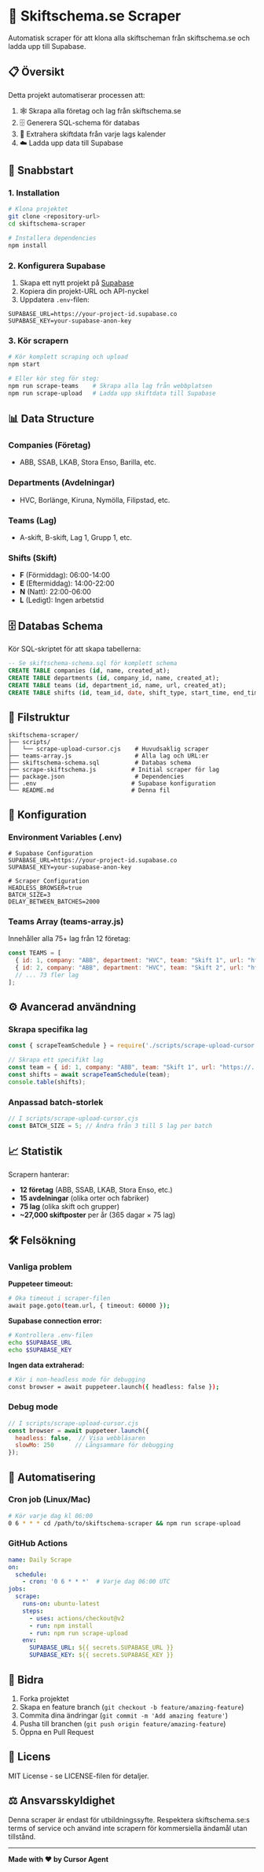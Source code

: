# 🔄 Skiftschema.se Scraper

Automatisk scraper för att klona alla skiftscheman från skiftschema.se och ladda upp till Supabase.

## 📋 Översikt

Detta projekt automatiserar processen att:
1. 🕸️ Skrapa alla företag och lag från skiftschema.se
2. 🗄️ Generera SQL-schema för databas
3. 📅 Extrahera skiftdata från varje lags kalender
4. ☁️ Ladda upp data till Supabase

## 🚀 Snabbstart

### 1. Installation

```bash
# Klona projektet
git clone <repository-url>
cd skiftschema-scraper

# Installera dependencies
npm install
```

### 2. Konfigurera Supabase

1. Skapa ett nytt projekt på [Supabase](https://supabase.com)
2. Kopiera din projekt-URL och API-nyckel
3. Uppdatera `.env`-filen:

```env
SUPABASE_URL=https://your-project-id.supabase.co
SUPABASE_KEY=your-supabase-anon-key
```

### 3. Kör scrapern

```bash
# Kör komplett scraping och upload
npm start

# Eller kör steg för steg:
npm run scrape-teams    # Skrapa alla lag från webbplatsen
npm run scrape-upload   # Ladda upp skiftdata till Supabase
```

## 📊 Data Structure

### Companies (Företag)
- ABB, SSAB, LKAB, Stora Enso, Barilla, etc.

### Departments (Avdelningar)
- HVC, Borlänge, Kiruna, Nymölla, Filipstad, etc.

### Teams (Lag)
- A-skift, B-skift, Lag 1, Grupp 1, etc.

### Shifts (Skift)
- **F** (Förmiddag): 06:00-14:00
- **E** (Eftermiddag): 14:00-22:00  
- **N** (Natt): 22:00-06:00
- **L** (Ledigt): Ingen arbetstid

## 🗄️ Databas Schema

Kör SQL-skriptet för att skapa tabellerna:

```sql
-- Se skiftschema-schema.sql för komplett schema
CREATE TABLE companies (id, name, created_at);
CREATE TABLE departments (id, company_id, name, created_at);
CREATE TABLE teams (id, department_id, name, url, created_at);
CREATE TABLE shifts (id, team_id, date, shift_type, start_time, end_time, raw_data, created_at, updated_at);
```

## 📁 Filstruktur

```
skiftschema-scraper/
├── scripts/
│   └── scrape-upload-cursor.cjs    # Huvudsaklig scraper
├── teams-array.js                  # Alla lag och URL:er
├── skiftschema-schema.sql          # Databas schema
├── scrape-skiftschema.js          # Initial scraper för lag
├── package.json                    # Dependencies
├── .env                           # Supabase konfiguration
└── README.md                      # Denna fil
```

## 🔧 Konfiguration

### Environment Variables (.env)
```env
# Supabase Configuration
SUPABASE_URL=https://your-project-id.supabase.co
SUPABASE_KEY=your-supabase-anon-key

# Scraper Configuration  
HEADLESS_BROWSER=true
BATCH_SIZE=3
DELAY_BETWEEN_BATCHES=2000
```

### Teams Array (teams-array.js)
Innehåller alla 75+ lag från 12 företag:

```javascript
const TEAMS = [
  { id: 1, company: "ABB", department: "HVC", team: "Skift 1", url: "https://..." },
  { id: 2, company: "ABB", department: "HVC", team: "Skift 2", url: "https://..." },
  // ... 73 fler lag
];
```

## ⚙️ Avancerad användning

### Skrapa specifika lag

```javascript
const { scrapeTeamSchedule } = require('./scripts/scrape-upload-cursor.cjs');

// Skrapa ett specifikt lag
const team = { id: 1, company: "ABB", team: "Skift 1", url: "https://..." };
const shifts = await scrapeTeamSchedule(team);
console.table(shifts);
```

### Anpassad batch-storlek

```javascript
// I scripts/scrape-upload-cursor.cjs
const BATCH_SIZE = 5; // Ändra från 3 till 5 lag per batch
```

## 📈 Statistik

Scrapern hanterar:
- **12 företag** (ABB, SSAB, LKAB, Stora Enso, etc.)
- **15 avdelningar** (olika orter och fabriker)
- **75 lag** (olika skift och grupper)
- **~27,000 skiftposter** per år (365 dagar × 75 lag)

## 🛠️ Felsökning

### Vanliga problem

**Puppeteer timeout:**
```bash
# Öka timeout i scraper-filen
await page.goto(team.url, { timeout: 60000 });
```

**Supabase connection error:**
```bash
# Kontrollera .env-filen
echo $SUPABASE_URL
echo $SUPABASE_KEY
```

**Ingen data extraherad:**
```bash
# Kör i non-headless mode för debugging
const browser = await puppeteer.launch({ headless: false });
```

### Debug mode

```javascript
// I scripts/scrape-upload-cursor.cjs
const browser = await puppeteer.launch({ 
  headless: false,  // Visa webbläsaren
  slowMo: 250      // Långsammare för debugging
});
```

## 📅 Automatisering

### Cron job (Linux/Mac)
```bash
# Kör varje dag kl 06:00
0 6 * * * cd /path/to/skiftschema-scraper && npm run scrape-upload
```

### GitHub Actions
```yaml
name: Daily Scrape
on:
  schedule:
    - cron: '0 6 * * *'  # Varje dag 06:00 UTC
jobs:
  scrape:
    runs-on: ubuntu-latest
    steps:
      - uses: actions/checkout@v2
      - run: npm install
      - run: npm run scrape-upload
    env:
      SUPABASE_URL: ${{ secrets.SUPABASE_URL }}
      SUPABASE_KEY: ${{ secrets.SUPABASE_KEY }}
```

## 🤝 Bidra

1. Forka projektet
2. Skapa en feature branch (`git checkout -b feature/amazing-feature`)
3. Commita dina ändringar (`git commit -m 'Add amazing feature'`)
4. Pusha till branchen (`git push origin feature/amazing-feature`)
5. Öppna en Pull Request

## 📄 Licens

MIT License - se LICENSE-filen för detaljer.

## ⚖️ Ansvarsskyldighet

Denna scraper är endast för utbildningssyfte. Respektera skiftschema.se:s terms of service och använd inte scrapern för kommersiella ändamål utan tillstånd.

---

**Made with ❤️ by Cursor Agent**
